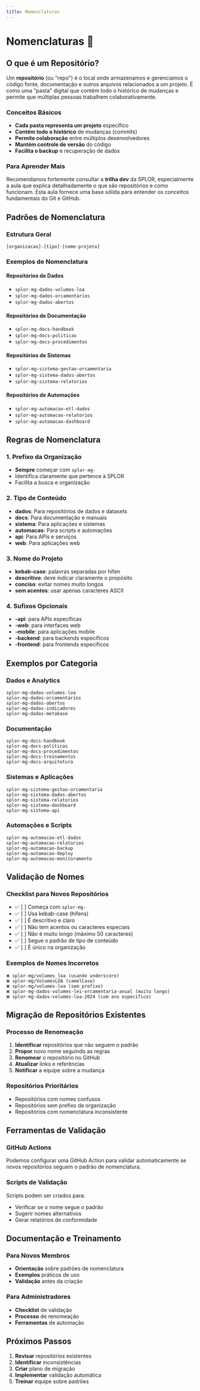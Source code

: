 ```yaml
---
title: Nomenclaturas
---
```


# Nomenclaturas 📁

## O que é um Repositório?

Um **repositório** (ou "repo") é o local onde armazenamos e gerenciamos o código fonte, documentação e outros arquivos relacionados a um projeto. É como uma "pasta" digital que contém todo o histórico de mudanças e permite que múltiplas pessoas trabalhem colaborativamente.

### Conceitos Básicos

- **Cada pasta representa um projeto** específico
- **Contém todo o histórico** de mudanças (commits)
- **Permite colaboração** entre múltiplos desenvolvedores
- **Mantém controle de versão** do código
- **Facilita o backup** e recuperação de dados

### Para Aprender Mais

Recomendamos fortemente consultar a **trilha dev** da SPLOR, especialmente a aula que explica detalhadamente o que são repositórios e como funcionam. Esta aula fornece uma base sólida para entender os conceitos fundamentais do Git e GitHub.

## Padrões de Nomenclatura

### Estrutura Geral

```
[organizacao]-[tipo]-[nome-projeto]
```

### Exemplos de Nomenclatura

#### Repositórios de Dados
- `splor-mg-dados-volumes-loa`
- `splor-mg-dados-orcamentarios`
- `splor-mg-dados-abertos`

#### Repositórios de Documentação
- `splor-mg-docs-handbook`
- `splor-mg-docs-politicas`
- `splor-mg-docs-procedimentos`

#### Repositórios de Sistemas
- `splor-mg-sistema-gestao-orcamentaria`
- `splor-mg-sistema-dados-abertos`
- `splor-mg-sistema-relatorios`

#### Repositórios de Automações
- `splor-mg-automacao-etl-dados`
- `splor-mg-automacao-relatorios`
- `splor-mg-automacao-dashboard`

## Regras de Nomenclatura

### 1. Prefixo da Organização
- **Sempre** começar com `splor-mg-`
- Identifica claramente que pertence à SPLOR
- Facilita a busca e organização

### 2. Tipo de Conteúdo
- **dados**: Para repositórios de dados e datasets
- **docs**: Para documentação e manuais
- **sistema**: Para aplicações e sistemas
- **automacao**: Para scripts e automações
- **api**: Para APIs e serviços
- **web**: Para aplicações web

### 3. Nome do Projeto
- **kebab-case**: palavras separadas por hífen
- **descritivo**: deve indicar claramente o propósito
- **conciso**: evitar nomes muito longos
- **sem acentos**: usar apenas caracteres ASCII

### 4. Sufixos Opcionais
- **-api**: para APIs específicas
- **-web**: para interfaces web
- **-mobile**: para aplicações mobile
- **-backend**: para backends específicos
- **-frontend**: para frontends específicos

## Exemplos por Categoria

### Dados e Analytics
```
splor-mg-dados-volumes-loa
splor-mg-dados-orcamentarios
splor-mg-dados-abertos
splor-mg-dados-indicadores
splor-mg-dados-metabase
```

### Documentação
```
splor-mg-docs-handbook
splor-mg-docs-politicas
splor-mg-docs-procedimentos
splor-mg-docs-treinamentos
splor-mg-docs-arquitetura
```

### Sistemas e Aplicações
```
splor-mg-sistema-gestao-orcamentaria
splor-mg-sistema-dados-abertos
splor-mg-sistema-relatorios
splor-mg-sistema-dashboard
splor-mg-sistema-api
```

### Automações e Scripts
```
splor-mg-automacao-etl-dados
splor-mg-automacao-relatorios
splor-mg-automacao-backup
splor-mg-automacao-deploy
splor-mg-automacao-monitoramento
```

## Validação de Nomes

### Checklist para Novos Repositórios

- ✅ [ ] Começa com `splor-mg-`
- ✅ [ ] Usa kebab-case (hífens)
- ✅ [ ] É descritivo e claro
- ✅ [ ] Não tem acentos ou caracteres especiais
- ✅ [ ] Não é muito longo (máximo 50 caracteres)
- ✅ [ ] Segue o padrão de tipo de conteúdo
- ✅ [ ] É único na organização

### Exemplos de Nomes Incorretos

```
❌ splor-mg/volumes_loa (usando underscore)
❌ splor-mg/VolumesLOA (camelCase)
❌ splor-mg/volumes-loa (sem prefixo)
❌ splor-mg-dados-volumes-lei-orcamentaria-anual (muito longo)
❌ splor-mg-dados-volumes-loa-2024 (com ano específico)
```

## Migração de Repositórios Existentes

### Processo de Renomeação

1. **Identificar** repositórios que não seguem o padrão
2. **Propor** novo nome seguindo as regras
3. **Renomear** o repositório no GitHub
4. **Atualizar** links e referências
5. **Notificar** a equipe sobre a mudança

### Repositórios Prioritários

- Repositórios com nomes confusos
- Repositórios sem prefixo da organização
- Repositórios com nomenclatura inconsistente

## Ferramentas de Validação

### GitHub Actions

Podemos configurar uma GitHub Action para validar automaticamente se novos repositórios seguem o padrão de nomenclatura.

### Scripts de Validação

Scripts podem ser criados para:
- Verificar se o nome segue o padrão
- Sugerir nomes alternativos
- Gerar relatórios de conformidade

## Documentação e Treinamento

### Para Novos Membros

- **Orientação** sobre padrões de nomenclatura
- **Exemplos** práticos de uso
- **Validação** antes da criação

### Para Administradores

- **Checklist** de validação
- **Processo** de renomeação
- **Ferramentas** de automação

## Próximos Passos

1. **Revisar** repositórios existentes
2. **Identificar** inconsistências
3. **Criar** plano de migração
4. **Implementar** validação automática
5. **Treinar** equipe sobre padrões 